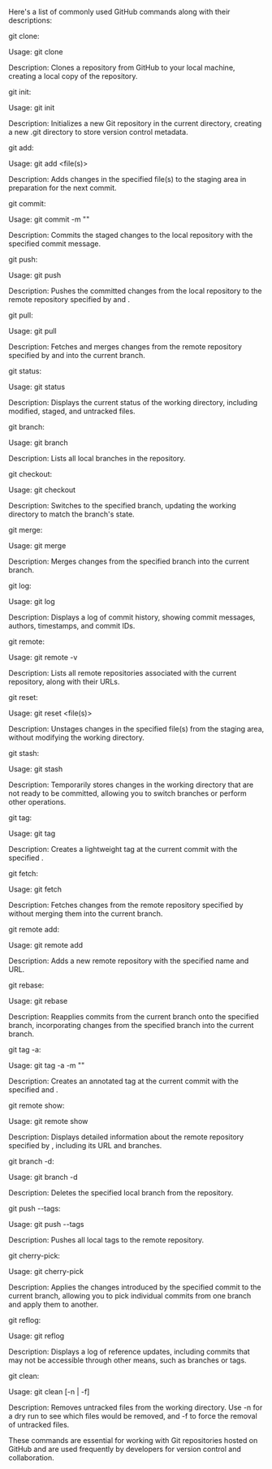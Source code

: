 Here's a list of commonly used GitHub commands along with their descriptions:

git clone:

Usage: git clone <repository-url>

Description: Clones a repository from GitHub to your local machine, creating a local copy of the repository.

git init:

Usage: git init

Description: Initializes a new Git repository in the current directory, creating a new .git directory to store version control metadata.

git add:

Usage: git add <file(s)>

Description: Adds changes in the specified file(s) to the staging area in preparation for the next commit.

git commit:

Usage: git commit -m "<commit-message>"

Description: Commits the staged changes to the local repository with the specified commit message.

git push:

Usage: git push <remote-name> <branch-name>

Description: Pushes the committed changes from the local repository to the remote repository specified by <remote-name> and <branch-name>.

git pull:

Usage: git pull <remote-name> <branch-name>

Description: Fetches and merges changes from the remote repository specified by <remote-name> and <branch-name> into the current branch.

git status:

Usage: git status

Description: Displays the current status of the working directory, including modified, staged, and untracked files.

git branch:

Usage: git branch

Description: Lists all local branches in the repository.

git checkout:

Usage: git checkout <branch-name>

Description: Switches to the specified branch, updating the working directory to match the branch's state.

git merge:

Usage: git merge <branch-name>

Description: Merges changes from the specified branch into the current branch.

git log:

Usage: git log

Description: Displays a log of commit history, showing commit messages, authors, timestamps, and commit IDs.

git remote:

Usage: git remote -v

Description: Lists all remote repositories associated with the current repository, along with their URLs.

git reset:

Usage: git reset <file(s)>

Description: Unstages changes in the specified file(s) from the staging area, without modifying the working directory.

git stash:

Usage: git stash

Description: Temporarily stores changes in the working directory that are not ready to be committed, allowing you to switch branches or perform other operations.

git tag:

Usage: git tag <tag-name>

Description: Creates a lightweight tag at the current commit with the specified <tag-name>.

git fetch:

Usage: git fetch <remote-name>

Description: Fetches changes from the remote repository specified by <remote-name> without merging them into the current branch.

git remote add:

Usage: git remote add <remote-name> <repository-url>

Description: Adds a new remote repository with the specified name and URL.

git rebase:

Usage: git rebase <branch-name>

Description: Reapplies commits from the current branch onto the specified branch, incorporating changes from the specified branch into the current branch.

git tag -a:

Usage: git tag -a <tag-name> -m "<tag-message>"

Description: Creates an annotated tag at the current commit with the specified <tag-name> and <tag-message>.

git remote show:

Usage: git remote show <remote-name>

Description: Displays detailed information about the remote repository specified by <remote-name>, including its URL and branches.

git branch -d:

Usage: git branch -d <branch-name>

Description: Deletes the specified local branch from the repository.

git push --tags:

Usage: git push --tags

Description: Pushes all local tags to the remote repository.

git cherry-pick:

Usage: git cherry-pick <commit-hash>

Description: Applies the changes introduced by the specified commit to the current branch, allowing you to pick individual commits from one branch and apply them to another.

git reflog:

Usage: git reflog

Description: Displays a log of reference updates, including commits that may not be accessible through other means, such as branches or tags.

git clean:

Usage: git clean [-n | -f]

Description: Removes untracked files from the working directory. Use -n for a dry run to see which files would be removed, and -f to force the removal of untracked files.

These commands are essential for working with Git repositories hosted on GitHub and are used frequently by developers for version control and collaboration.
